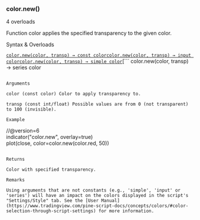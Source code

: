 ### color.new()

4 overloads

Function color applies the specified transparency to the given color.

Syntax & Overloads

[```
color.new(color, transp) → const color
```](#fun_color.new-0)[```
color.new(color, transp) → input color
```](#fun_color.new-1)[```
color.new(color, transp) → simple color
```](#fun_color.new-2)[```
color.new(color, transp) → series color
```](#fun_color.new-3)

Arguments

color (const color) Color to apply transparency to.

transp (const int/float) Possible values are from 0 (not transparent) to 100 (invisible).

Example

```
//@version=6  
indicator("color.new", overlay=true)  
plot(close, color=color.new(color.red, 50))
```

Returns

Color with specified transparency.

Remarks

Using arguments that are not constants (e.g., 'simple', 'input' or 'series') will have an impact on the colors displayed in the script's "Settings/Style" tab. See the [User Manual](https://www.tradingview.com/pine-script-docs/concepts/colors/#color-selection-through-script-settings) for more information.
